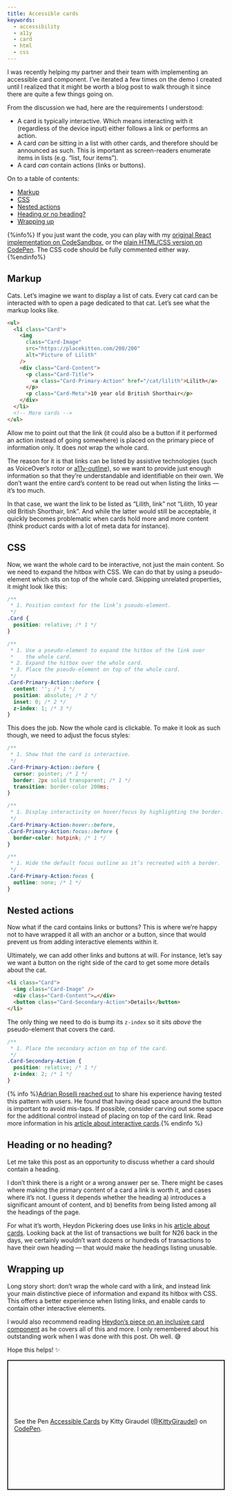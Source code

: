 ```yaml
---
title: Accessible cards
keywords:
  - accessibility
  - a11y
  - card
  - html
  - css
---
```


I was recently helping my partner and their team with implementing an accessible card component. I’ve iterated a few times on the demo I created until I realized that it might be worth a blog post to walk through it since there are quite a few things going on.

From the discussion we had, here are the requirements I understood:

- A card is typically interactive. Which means interacting with it (regardless of the device input) either follows a link or performs an action.
- A card _can_ be sitting in a list with other cards, and therefore should be announced as such. This is important as screen-readers enumerate items in lists (e.g. “list, four items”).
- A card _can_ contain actions (links or buttons).

On to a table of contents:

- [Markup](#markup)
- [CSS](#css)
- [Nested actions](#nested-actions)
- [Heading or no heading?](#heading-or-no-heading)
- [Wrapping up](#wrapping-up)

{%info%} If you just want the code, you can play with my [original React implementation on CodeSandbox](https://codesandbox.io/s/accessible-cards-7vu5ny?file=/src/App.js), or the [plain HTML/CSS version on CodePen](https://codepen.io/KittyGiraudel/pen/bGaoXxR). The CSS code should be fully commented either way. {%endinfo%}

## Markup

Cats. Let’s imagine we want to display a list of cats. Every cat card can be interacted with to open a page dedicated to that cat. Let’s see what the markup looks like.

```html
<ul>
  <li class="Card">
    <img
      class="Card-Image"
      src="https://placekitten.com/200/200"
      alt="Picture of Lilith"
    />
    <div class="Card-Content">
      <p class="Card-Title">
        <a class="Card-Primary-Action" href="/cat/lilith">Lilith</a>
      </p>
      <p class="Card-Meta">10 year old British Shorthair</p>
    </div>
  </li>
  <!-- More cards -->
</ul>
```

Allow me to point out that the link (it could also be a button if it performed an action instead of going somewhere) is placed on the primary piece of information only. It does _not_ wrap the whole card.

The reason for it is that links can be listed by assistive technologies (such as VoiceOver’s rotor or [a11y-outline](https://github.com/xi/a11y-outline)), so we want to provide just enough information so that they’re understandable and identifiable on their own. We don’t want the entire card’s content to be read out when listing the links — it’s too much.

In that case, we want the link to be listed as “Lilith, link” not “Lilith, 10 year old British Shorthair, link”. And while the latter would still be acceptable, it quickly becomes problematic when cards hold more and more content (think product cards with a lot of meta data for instance).

## CSS

Now, we want the whole card to be interactive, not just the main content. So we need to expand the hitbox with CSS. We can do that by using a pseudo-element which sits on top of the whole card. Skipping unrelated properties, it might look like this:

```css
/**
 * 1. Position context for the link’s pseudo-element.
 */
.Card {
  position: relative; /* 1 */
}

/**
 * 1. Use a pseudo-element to expand the hitbox of the link over
 *    the whole card.
 * 2. Expand the hitbox over the whole card.
 * 3. Place the pseudo-element on top of the whole card.
 */
.Card-Primary-Action::before {
  content: ''; /* 1 */
  position: absolute; /* 2 */
  inset: 0; /* 2 */
  z-index: 1; /* 3 */
}
```

This does the job. Now the whole card is clickable. To make it look as such though, we need to adjust the focus styles:

```css
/**
 * 1. Show that the card is interactive.
 */
.Card-Primary-Action::before {
  cursor: pointer; /* 1 */
  border: 2px solid transparent; /* 1 */
  transition: border-color 200ms;
}

/**
 * 1. Display interactivity on hover/focus by highlighting the border.
 */
.Card-Primary-Action:hover::before,
.Card-Primary-Action:focus::before {
  border-color: hotpink; /* 1 */
}

/**
 * 1. Hide the default focus outline as it’s recreated with a border.
 */
.Card-Primary-Action:focus {
  outline: none; /* 1 */
}
```

## Nested actions

Now what if the card contains links or buttons? This is where we’re happy not to have wrapped it all with an anchor or a button, since that would prevent us from adding interactive elements within it.

Ultimately, we can add other links and buttons at will. For instance, let’s say we want a button on the right side of the card to get some more details about the cat.

```html
<li class="Card">
  <img class="Card-Image" />
  <div class="Card-Content">…</div>
  <button class="Card-Secondary-Action">Details</button>
</li>
```

The only thing we need to do is bump its `z-index` so it sits _above_ the pseudo-element that covers the card.

```css
/**
 * 1. Place the secondary action on top of the card.
 */
.Card-Secondary-Action {
  position: relative; /* 1 */
  z-index: 2; /* 1 */
}
```

{% info %}[Adrian Roselli reached out](https://twitter.com/aardrian/status/1511302503324868612?s=20&t=ZhCo8_uclewkYiTpp0I5WA) to share his experience having tested this pattern with users. He found that having dead space around the button is important to avoid mis-taps. If possible, consider carving out some space for the additional control instead of placing on top of the card link. Read more information in his [article about interactive cards](https://adrianroselli.com/2020/02/block-links-cards-clickable-regions-etc.html#Additional).{% endinfo %}

## Heading or no heading?

Let me take this post as an opportunity to discuss whether a card should contain a heading.

I don’t think there is a right or a wrong answer per se. There might be cases where making the primary content of a card a link is worth it, and cases where it’s not. I guess it depends whether the heading a) introduces a significant amount of content, and b) benefits from being listed among all the headings of the page.

For what it’s worth, Heydon Pickering does use links in his [article about cards](https://inclusive-components.design/cards/). Looking back at the list of transactions we built for N26 back in the days, we certainly wouldn’t want dozens or hundreds of transactions to have their own heading — that would make the headings listing unusable.

## Wrapping up

Long story short: don’t wrap the whole card with a link, and instead link your main distinctive piece of information and expand its hitbox with CSS. This offers a better experience when listing links, and enable cards to contain other interactive elements.

I would also recommend reading [Heydon’s piece on an inclusive card component](https://inclusive-components.design/cards/) as he covers all of this and more. I only remembered about his outstanding work when I was done with this post. Oh well. 😅

Hope this helps! ✨

<p class="codepen" data-height="500" data-default-tab="result" data-slug-hash="bGaoXxR" data-user="KittyGiraudel" style="height: 300px; box-sizing: border-box; display: flex; align-items: center; justify-content: center; border: 2px solid; margin: 1em 0; padding: 1em;">
  <span>See the Pen <a href="https://codepen.io/KittyGiraudel/pen/bGaoXxR">
  Accessible Cards</a> by Kitty Giraudel (<a href="https://codepen.io/KittyGiraudel">@KittyGiraudel</a>)
  on <a href="https://codepen.io">CodePen</a>.</span>
</p>
